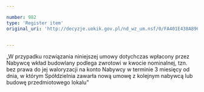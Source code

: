 ```yaml
---

number: 982
type: 'Register item'
original_uri: 'http://decyzje.uokik.gov.pl/nd_wz_um.nsf/0/FA401E438A896DA2C12572DD00329782?OpenDocument'


---
```


„W przypadku rozwiązania niniejszej umowy dotychczas wpłacony przez Nabywcę wkład budowlany podlega zwrotowi w kwocie nominalnej, tzn. bez prawa do jej waloryzacji na konto Nabywcy w terminie 3 miesięcy od dnia, w którym Spółdzielnia zawarła nową umowę z kolejnym nabywcą lub budowę przedmiotowego lokalu”

